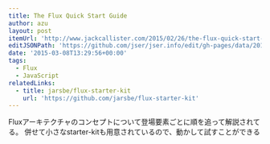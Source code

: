 ```yaml
---
title: The Flux Quick Start Guide
author: azu
layout: post
itemUrl: 'http://www.jackcallister.com/2015/02/26/the-flux-quick-start-guide.html'
editJSONPath: 'https://github.com/jser/jser.info/edit/gh-pages/data/2015/03/index.json'
date: '2015-03-08T13:29:56+00:00'
tags:
  - Flux
  - JavaScript
relatedLinks:
  - title: jarsbe/flux-starter-kit
    url: 'https://github.com/jarsbe/flux-starter-kit'
---
```

Fluxアーキテクチャのコンセプトについて登場要素ごとに順を追って解説されてる。
併せて小さなstarter-kitも用意されているので、動かして試すことができる
